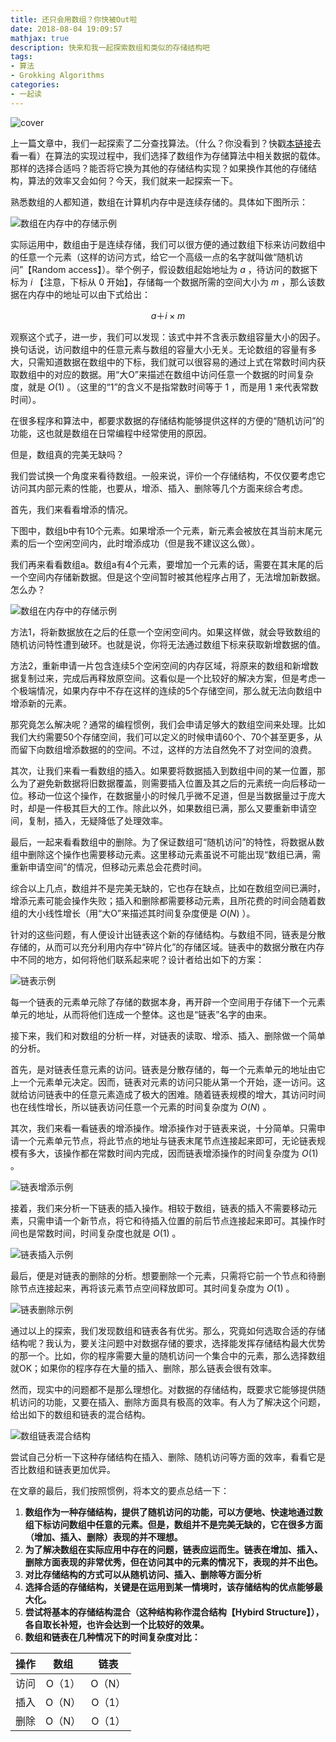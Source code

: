 ```yaml
---
title: 还只会用数组？你快被Out啦
date: 2018-08-04 19:09:57
mathjax: true
description: 快来和我一起探索数组和类似的存储结构吧
tags: 
- 算法
- Grokking Algorithms
categories: 
- 一起读
---
```


![cover](https://raw.githubusercontent.com/CosmosNing/MyPicGo/master/images/2018/08/04/cover.jpg?raw=true)



上一篇文章中，我们一起探索了二分查找算法。（什么？你没看到？快戳[本链接](https://cosmosning.github.io/2018/08/02/%E7%AE%97%E6%B3%95%E8%B6%A3%E8%A7%A3%E4%B9%8B%E4%BA%8C%E5%88%86%E6%9F%A5%E6%89%BE/#more)去看一看）在算法的实现过程中，我们选择了数组作为存储算法中相关数据的载体。那样的选择合适吗？能否将它换为其他的存储结构实现？如果换作其他的存储结构，算法的效率又会如何？今天，我们就来一起探索一下。

 

熟悉数组的人都知道，数组在计算机内存中是连续存储的。具体如下图所示：



![数组在内存中的存储示例](https://raw.githubusercontent.com/CosmosNing/MyPicGo/master/images/2018/08/04/%E6%95%B0%E7%BB%84%E5%9C%A8%E5%86%85%E5%AD%98%E4%B8%AD%E7%9A%84%E5%AD%98%E5%82%A8%E7%A4%BA%E4%BE%8B.jpg?raw=true)



实际运用中，数组由于是连续存储，我们可以很方便的通过数组下标来访问数组中的任意一个元素（这样的访问方式，给它一个高级一点的名字就叫做“随机访问”【Random access】）。举个例子，假设数组起始地址为 $a$ ，待访问的数据下标为 $i$ 【注意，下标从 0 开始】，存储每一个数据所需的空间大小为 $m$ ，那么该数据在内存中的地址可以由下式给出：




$$
a ＋ i × m
$$


观察这个式子，进一步，我们可以发现：该式中并不含表示数组容量大小的因子。换句话说，访问数组中的任意元素与数组的容量大小无关。无论数组的容量有多大，只需知道数据在数组中的下标，我们就可以很容易的通过上式在常数时间内获取数组中的对应的数据。用“大O”来描述在数组中访问任意一个数据的时间复杂度，就是  $O(1)$  。（这里的“1”的含义不是指常数时间等于 1 ，而是用 1 来代表常数时间）。

 

在很多程序和算法中，都要求数据的存储结构能够提供这样的方便的“随机访问”的功能，这也就是数组在日常编程中经常使用的原因。

 

但是，数组真的完美无缺吗？

 

我们尝试换一个角度来看待数组。一般来说，评价一个存储结构，不仅仅要考虑它访问其内部元素的性能，也要从，增添、插入、删除等几个方面来综合考虑。

 

首先，我们来看看增添的情况。

 

下图中，数组b中有10个元素。如果增添一个元素，新元素会被放在其当前末尾元素的后一个空闲空间内，此时增添成功（但是我不建议这么做）。

 

我们再来看看数组a。数组a有4个元素，要增加一个元素的话，需要在其末尾的后一个空间内存储新数据。但是这个空间暂时被其他程序占用了，无法增加新数据。怎么办？

 

![数组在内存中的存储示例](https://raw.githubusercontent.com/CosmosNing/MyPicGo/master/images/2018/08/04/%E6%95%B0%E7%BB%84%E5%9C%A8%E5%86%85%E5%AD%98%E4%B8%AD%E7%9A%84%E5%AD%98%E5%82%A8%E7%A4%BA%E4%BE%8B.jpg?raw=true)



方法1，将新数据放在之后的任意一个空闲空间内。如果这样做，就会导致数组的随机访问特性遭到破环。也就是说，你将无法通过数组下标来获取新增数据的值。

 

方法2，重新申请一片包含连续5个空闲空间的内存区域，将原来的数组和新增数据复制过来，完成后再释放原空间。这看似是一个比较好的解决方案，但是考虑一个极端情况，如果内存中不存在这样的连续的5个存储空间，那么就无法向数组中增添新的元素。

 

那究竟怎么解决呢？通常的编程惯例，我们会申请足够大的数组空间来处理。比如我们大约需要50个存储空间，我们可以定义的时候申请60个、70个甚至更多，从而留下向数组增添数据的的空间。不过，这样的方法自然免不了对空间的浪费。

 

其次，让我们来看一看数组的插入。如果要将数据插入到数组中间的某一位置，那么为了避免新数据将旧数据覆盖，则需要插入位置及其之后的元素统一向后移动一位。移动一位这个操作，在数据量小的时候几乎微不足道，但是当数据量过于庞大时，却是一件极其巨大的工作。除此以外，如果数组已满，那么又要重新申请空间，复制，插入，无疑降低了处理效率。

 

最后，一起来看看数组中的删除。为了保证数组可“随机访问”的特性，将数据从数组中删除这个操作也需要移动元素。这里移动元素虽说不可能出现“数组已满，需重新申请空间”的情况，但移动元素总会花费时间。

 

综合以上几点，数组并不是完美无缺的，它也存在缺点，比如在数组空间已满时，增添元素可能会操作失败；插入和删除都需要移动元素，且所花费的时间会随着数组的大小线性增长（用“大O”来描述其时间复杂度便是 $O(N)$  ）。

 

针对的这些问题，有人便设计出链表这个新的存储结构。与数组不同，链表是分散存储的，从而可以充分利用内存中“碎片化”的存储区域。链表中的数据分散在内存中不同的地方，如何将他们联系起来呢？设计者给出如下的方案：



![链表示例](https://raw.githubusercontent.com/CosmosNing/MyPicGo/master/images/2018/08/04/%E9%93%BE%E8%A1%A8%E7%A4%BA%E4%BE%8B.jpg?raw=true)



每一个链表的元素单元除了存储的数据本身，再开辟一个空间用于存储下一个元素单元的地址，从而将他们连成一个整体。这也是“链表”名字的由来。

 

接下来，我们和对数组的分析一样，对链表的读取、增添、插入、删除做一个简单的分析。

 

首先，是对链表任意元素的访问。链表是分散存储的，每一个元素单元的地址由它上一个元素单元决定。因而，链表对元素的访问只能从第一个开始，逐一访问。这就给访问链表中的任意元素造成了极大的困难。随着链表规模的增大，其访问时间也在线性增长，所以链表访问任意一个元素的时间复杂度为 $O ( N )$ 。

 

其次，我们来看一看链表的增添操作。增添操作对于链表来说，十分简单。只需申请一个元素单元节点，将此节点的地址与链表末尾节点连接起来即可，无论链表规模有多大，该操作都在常数时间内完成，因而链表增添操作的时间复杂度为 $O(1)$ 。



![链表增添示例](https://raw.githubusercontent.com/CosmosNing/MyPicGo/master/images/2018/08/04/%E9%93%BE%E8%A1%A8%E5%A2%9E%E6%B7%BB%E7%A4%BA%E4%BE%8B.jpg?raw=true)



接着，我们来分析一下链表的插入操作。相较于数组，链表的插入不需要移动元素，只需申请一个新节点，将它和待插入位置的前后节点连接起来即可。其操作时间也是常数时间，时间复杂度也就是 $O(1)$ 。 



![链表插入示例](https://raw.githubusercontent.com/CosmosNing/MyPicGo/master/images/2018/08/04/%E9%93%BE%E8%A1%A8%E6%8F%92%E5%85%A5%E7%A4%BA%E4%BE%8B.jpg?raw=true)



最后，便是对链表的删除的分析。想要删除一个元素，只需将它前一个节点和待删除节点连接起来，再将该元素节点空间释放即可。其时间复杂度为 $O(1)$ 。



![链表删除示例](https://raw.githubusercontent.com/CosmosNing/MyPicGo/master/images/2018/08/04/%E9%93%BE%E8%A1%A8%E5%88%A0%E9%99%A4%E7%A4%BA%E4%BE%8B.jpg?raw=true)



通过以上的探索，我们发现数组和链表各有优劣。那么，究竟如何选取合适的存储结构呢？我认为，要关注问题中对数据存储的要求，选择能发挥存储结构最大优势的那一个。比如，你的程序需要大量的随机访问一个集合中的元素，那么选择数组就OK；如果你的程序存在大量的插入、删除，那么链表会很有效率。

然而，现实中的问题都不是那么理想化。对数据的存储结构，既要求它能够提供随机访问的功能，又要在插入、删除方面具有极高的效率。有人为了解决这个问题，给出如下的数组和链表的混合结构。



![数组链表混合结构](https://raw.githubusercontent.com/CosmosNing/MyPicGo/master/images/2018/08/04/%E6%95%B0%E7%BB%84%E9%93%BE%E8%A1%A8%E6%B7%B7%E5%90%88%E5%AD%98%E5%82%A8%E7%BB%93%E6%9E%84.jpg?raw=true)



尝试自己分析一下这种存储结构在插入、删除、随机访问等方面的效率，看看它是否比数组和链表更加优异。

 

在文章的最后，我们按照惯例，将本文的要点总结一下：

1. **数组作为一种存储结构，提供了随机访问的功能，可以方便地、快速地通过数组下标访问数组中任意的元素。但是，数组并不是完美无缺的，它在很多方面（增加、插入、删除）表现的并不理想。**
2. **为了解决数组在实际应用中存在的问题，链表应运而生。链表在增加、插入、删除方面表现的非常优秀，但在访问其中的元素的情况下，表现的并不出色。**
3. **对比存储结构的方式可以从随机访问、插入、删除等方面分析**
4. **选择合适的存储结构，关键是在运用到某一情境时，该存储结构的优点能够最大化。**
5. **尝试将基本的存储结构混合（这种结构称作混合结构【Hybird Structure】），各自取长补短，也许会达到一个比较好的效果。**
6. **数组和链表在几种情况下的时间复杂度对比：**

| 操作 | 数组   | 链表   |
| :-: | :-: | :-: |
| 访问 | O（1） | O（N） |
| 插入 | O（N） | O（1） |
| 删除 | O（N） | O（1） |



